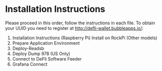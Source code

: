 # Installation Instructions 

Please proceed in this order, follow the instructions in each file. To obtain your UUID you need to register at http://defli-wallet.bubbleapps.io/: 

1) Installation Instructions (Raspberry Pi) Install on RockPi (Other models) 
2) Prepare Application Environment
3) Deploy-Readsb 
4) Deploy Dump 978 (US Only) 
5) Connect to DeFli Software Feeder 
6) Grafana Connect
